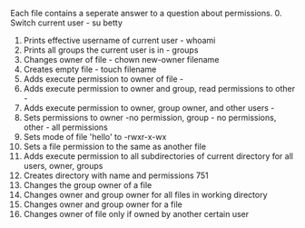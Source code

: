 Each file contains a seperate answer to a question about permissions.
0. Switch current user - su betty
1. Prints effective username of current user - whoami
2. Prints all groups the current user is in - groups
3. Changes owner of file - chown new-owner filename
4. Creates empty file - touch filename
5. Adds execute permission to owner of file -
6. Adds execute permission to owner and group, read permissions to other - 
7. Adds execute permission to owner, group owner, and other users -
8. Sets permissions to owner -no permission, group - no permissions, other - all permissions
9. Sets mode of file 'hello' to -rwxr-x-wx
10. Sets a file permission to the same as another file
11. Adds execute permission to all subdirectories of current directory for all users, owner, groups
12. Creates directory with name and permissions 751
13. Changes the group owner of a file
14. Changes owner and group owner for all files in working directory
15. Changes owner and group owner for a file
16. Changes owner of file only if owned by another certain user

